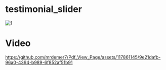 # testimonial_slider

![1](https://github.com/mrdemer7/Pdf_View_Page/assets/117861145/f3982919-9a1d-4ec2-a4ba-a258693ce1e3)

# Video

https://github.com/mrdemer7/Pdf_View_Page/assets/117861145/9e21dafb-96a0-4394-b989-6f852af51b91
